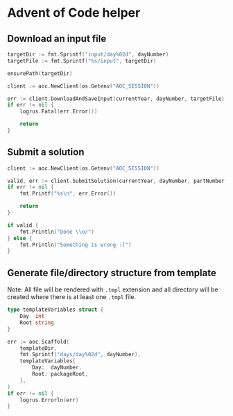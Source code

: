 # Advent of Code helper

## Download an input file

```go
targetDir := fmt.Sprintf("input/day%02d", dayNumber)
targetFile := fmt.Sprintf("%s/input", targetDir)

ensurePath(targetDir)

client := aoc.NewClient(os.Getenv("AOC_SESSION"))

err := client.DownloadAndSaveInput(currentYear, dayNumber, targetFile)
if err != nil {
    logrus.Fatal(err.Error())

    return
}
```

## Submit a solution

```go
client := aoc.NewClient(os.Getenv("AOC_SESSION"))

valid, err := client.SubmitSolution(currentYear, dayNumber, partNumber, solution)
if err != nil {
    fmt.Printf("%s\n", err.Error())

    return
}

if valid {
    fmt.Println("Done \\o/")
} else {
    fmt.Println("Something is wrong :(")
}
```

## Generate file/directory structure from template

Note: All file will be rendered with `.tmpl` extension
      and all directory will be created where there is at least
      one `.tmpl` file.

```go
type templateVariables struct {
    Day  int
    Root string
}

err := aoc.Scaffold(
    templateDir,
    fmt.Sprintf("days/day%02d", dayNumber),
    templateVariables{
        Day:  dayNumber,
        Root: packageRoot,
    },
)
if err != nil {
    logrus.Errorln(err)
}
```